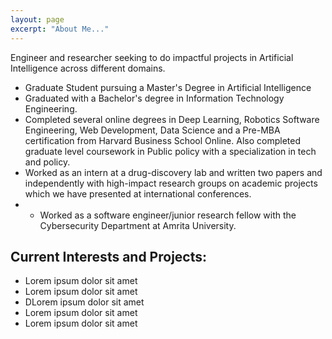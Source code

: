 ```yaml
---
layout: page
excerpt: "About Me..."
---
```


Engineer and researcher seeking to do impactful projects in Artificial Intelligence across different domains.
- Graduate Student pursuing a Master's Degree in Artificial Intelligence
- Graduated with a Bachelor's degree in Information Technology Engineering. 
- Completed several online degrees in Deep Learning, Robotics Software Engineering, Web Development, Data Science and a Pre-MBA certification from Harvard Business School Online. Also completed graduate level coursework in Public policy with a specialization in tech and policy.
- Worked as an intern at a drug-discovery lab and written two papers and independently with high-impact research groups on academic projects which we have presented at international conferences. 
- - Worked as a software engineer/junior research fellow with the Cybersecurity Department at Amrita University.

## Current Interests and Projects:

- Lorem ipsum dolor sit amet
- Lorem ipsum dolor sit amet
- DLorem ipsum dolor sit amet
- Lorem ipsum dolor sit amet
- Lorem ipsum dolor sit amet
